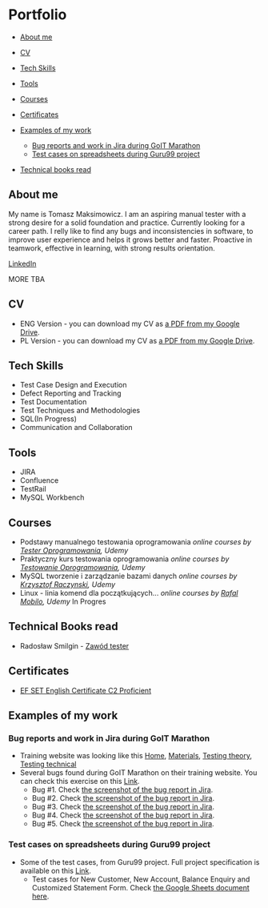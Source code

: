 # Portfolio
- [About me](#about-me)
- [CV](#cv)
- [Tech Skills](#tech-skills)
- [Tools](#tools)
- [Courses](#courses)
- [Certificates](#certificates)
- [Examples of my work](#examples-of-my-work)
  * [Bug reports and work in Jira during GoIT Marathon](bug-reports-and-work-in-jira-during-GoIT-Marathon)
  * [Test cases on spreadsheets during Guru99 project](Test-cases-on-spreadsheets-during-Guru99-project)
  
- [Technical books read](#technical-books-read)

## About me
My name is Tomasz Maksimowicz. I am an aspiring manual tester with a strong desire for a solid foundation and practice. Currently looking for a career path. I relly like to find any bugs and inconsistencies in software, to improve user experience and helps it grows better and faster. Proactive in teamwork, effective in learning, with strong results orientation.

[LinkedIn](https://www.linkedin.com/in/tomasz-maksimowicz-74a33116b/)

MORE TBA

 ## CV

- ENG Version - you can download my CV as [a PDF from my Google Drive](https://drive.google.com/file/d/14Sa92jydw36qoAiwp_C1QpCxlGhfed_q/view?usp=sharing).
- PL Version - you can download my CV as [a PDF from my Google Drive](https://drive.google.com/file/d/1-yBsUe66NU8e0nF1KYRSj-8vuUuiceaZ/view?usp=share_link).
 
 
## Tech Skills
 
  - Test Case Design and Execution
  - Defect Reporting and Tracking
  - Test Documentation
  - Test Techniques and Methodologies
  - SQL(In Progress)
  - Communication and Collaboration
  
  
## Tools

  - JIRA
  - Confluence
  - TestRail
  - MySQL Workbench 
  
  
## Courses
  
  - Podstawy manualnego testowania oprogramowania 
*online courses by [Tester Oprogramowania](https://www.udemy.com/course/kurs-testowania-oprogramowania/), Udemy*
  - Praktyczny kurs testowania oprogramowania
*online courses by [Testowanie Oprogramowania](https://www.udemy.com/course/praktyczny-kurs-testowania-oprogramowania/), Udemy*
  - MySQL tworzenie i zarządzanie bazami danych
*online courses by [Krzysztof Raczynski](https://www.udemy.com/course/mysql-tworzenie-i-zarzadzanie-bazami-danych/), Udemy*
  - Linux - linia komend dla początkujących...
*online courses by [Rafal Mobilo](https://www.udemy.com/course/linux101/), Udemy*      In Progres


## Technical Books read
* Radosław Smilgin - [Zawód tester](https://ksiegarnia.pwn.pl/Zawod-tester.-Od-decyzji-do-zdobycia-doswiadczenia,743423772,p.html)


## Certificates
- [EF SET English Certificate C2 Proficient](https://www.efset.org/cert/zkjgL1)


## Examples of my work

### Bug reports and work in Jira during GoIT Marathon

- Training website was looking like this [Home](https://drive.google.com/file/d/1FX-nyiH6mY5V5BPchavCe2C5ECpCCIWS/view?usp=share_link), [Materials](https://drive.google.com/file/d/1KmH2eU5UPE8E1KvLeHoXCreRYR6sm6zk/view?usp=share_link), [Testing theory](https://drive.google.com/file/d/17qZz3WxpgWMLhoXtbyvJ49T1Pnnqss0X/view?usp=share_link), [Testing technical](https://drive.google.com/file/d/1njLj8OzWaQZW14fKqdLpyxoIJFbUZl2j/view?usp=share_link)
- Several bugs found during GoIT Marathon on their training website. You can check this exercise on this [Link](https://drive.google.com/file/d/1P8iUFPhRUNA49fDQ8So2xEX3FS5Bv-Ef/view?usp=share_link).
  * Bug #1. Check [the screenshot of the bug report in Jira](https://drive.google.com/file/d/1vwYoCfSAGvtUe1RXB_3XodDo221uS_Gj/view?usp=share_link).
  * Bug #2. Check [the screenshot of the bug report in Jira](https://drive.google.com/file/d/17U5ntcOMqk1JS1QOpwKm4Q0hQGK4A8V4/view?usp=share_link).
  * Bug #3. Check [the screenshot of the bug report in Jira](https://drive.google.com/file/d/1OtxjV1DlqcsXsi2gz1KH8VWnGHVZw6L0/view?usp=share_link).
  * Bug #4. Check [the screenshot of the bug report in Jira](https://drive.google.com/file/d/1XiU0Z5f_pJPnv7URLO3zzr7A0mTgICHe/view?usp=share_link).
  * Bug #5. Check [the screenshot of the bug report in Jira](https://drive.google.com/file/d/1swVZn4jERGo_JYjLwp4R6sHpDiNQ-zMQ/view?usp=share_link).

### Test cases on spreadsheets during Guru99 project

- Some of the test cases, from Guru99 project. Full project specification is available on this [Link](https://drive.google.com/file/d/1Ung9J6vhVkQ5SP282S_LeDnTX_U2uP_8/view?usp=share_link).
  * Test cases for New Customer, New Account, Balance Enquiry and Customized Statement Form. Check [the Google Sheets document here](https://docs.google.com/spreadsheets/d/1Li4frAsMfgC6Gczj-uEXCwOIFxBEBqGBCjw9MYxYt10/edit?usp=sharing).
  

  

